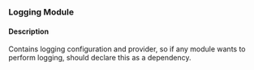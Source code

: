 

### Logging Module

#### Description

Contains logging configuration and provider, so if any module
wants to perform logging, should declare this as a dependency.


